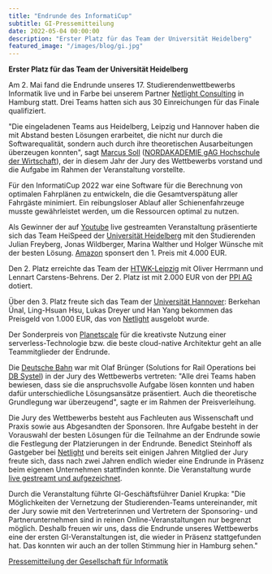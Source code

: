 ```yaml
---
title: "Endrunde des InformatiCup"
subtitle: GI-Pressemitteilung
date: 2022-05-04 00:00:00
description: "Erster Platz für das Team der Universität Heidelberg"
featured_image: "/images/blog/gi.jpg"
---
```


**Erster Platz für das Team der Universität Heidelberg**

Am 2. Mai fand die Endrunde unseres 17. Studierendenwettbewerbs Informatik live und in Farbe bei unserem Partner [Netlight Consulting](https://www.netlight.com/) in Hamburg statt. Drei Teams hatten sich aus 30 Einreichungen für das Finale qualifiziert.

"Die eingeladenen Teams aus Heidelberg, Leipzig und Hannover haben die mit Abstand besten Lösungen erarbeitet, die nicht nur durch die Softwarequalität, sondern auch durch ihre theoretischen Ausarbeitungen überzeugen konnten", sagt [Marcus Soll](https://msoll.de/) ([NORDAKADEMIE gAG Hochschule der Wirtschaft](https://www.nordakademie.de/)), der in diesem Jahr der Jury des Wettbewerbs vorstand und die Aufgabe im Rahmen der Veranstaltung vorstellte.

Für den InformatiCup 2022 war eine Software für die Berechnung von optimalen Fahrplänen zu entwickeln, die die Gesamtverspätung aller Fahrgäste minimiert. Ein reibungsloser Ablauf aller Schienenfahrzeuge musste gewährleistet werden, um die Ressourcen optimal zu nutzen.

Als Gewinner der auf [Youtube](https://www.youtube.com/watch?v=NQo3vsxye2c) live gestreamten Veranstaltung präsentierte sich das Team HeiSpeed der [Universität Heidelberg](http://uni-heidelberg.de/) mit den Studierenden Julian Freyberg, Jonas Wildberger, Marina Walther und Holger Wünsche mit der besten Lösung. [Amazon](https://amazon.jobs/) sponsert den 1. Preis mit 4.000 EUR.

Den 2. Platz erreichte das Team der [HTWK-Leipzig](https://www.htwk-leipzig.de/) mit Oliver Herrmann und Lennart Carstens-Behrens. Der 2. Platz ist mit 2.000 EUR von der [PPI AG](http://www.ppi.de/) dotiert.

Über den 3. Platz freute sich das Team der [Universität Hannover](https://www.uni-hannover.de/): Berkehan Ünal, Ling-Hsuan Hsu, Lukas Dreyer und Han Yang bekommen das Preisgeld von 1.000 EUR, das von [Netlight](https://www.netlight.com/) ausgelobt wurde.

Der Sonderpreis von [Planetscale](https://planetscale.com/) für die kreativste Nutzung einer serverless-Technologie bzw. die beste cloud-native Architektur geht an alle Teammitglieder der Endrunde.

Die [Deutsche Bahn](https://www.deutschebahn.com/) war mit Olaf Brünger (Solutions for Rail Operations bei [DB Systel](https://www.dbsystel.de/dbsystel)) in der Jury des Wettbewerbs vertreten: "Alle drei Teams haben bewiesen, dass sie die anspruchsvolle Aufgabe lösen konnten und haben dafür unterschiedliche Lösungsansätze präsentiert. Auch die theoretische Grundlegung war überzeugend", sagte er im Rahmen der Preisverleihung.

Die Jury des Wettbewerbs besteht aus Fachleuten aus Wissenschaft und Praxis sowie aus Abgesandten der Sponsoren. Ihre Aufgabe besteht in der Vorauswahl der besten Lösungen für die Teilnahme an der Endrunde sowie die Festlegung der Platzierungen in der Endrunde. Benedict Steinhoff als Gastgeber bei [Netlight](https://www.netlight.com/) und bereits seit einigen Jahren Mitglied der Jury freute sich, dass nach zwei Jahren endlich wieder eine Endrunde in Präsenz beim eigenen Unternehmen stattfinden konnte. Die Veranstaltung wurde [live gestreamt und aufgezeichnet](https://www.youtube.com/watch?v=NQo3vsxye2c).

Durch die Veranstaltung führte GI-Geschäftsführer Daniel Krupka: "Die Möglichkeiten der Vernetzung der Studierenden-Teams untereinander, mit der Jury sowie mit den Vertreterinnen und Vertretern der Sponsoring- und Partnerunternehmen sind in reinen Online-Veranstaltungen nur begrenzt möglich. Deshalb freuen wir uns, dass die Endrunde unseres Wettbewerbs eine der ersten GI-Veranstaltungen ist, die wieder in Präsenz stattgefunden hat. Das konnten wir auch an der tollen Stimmung hier in Hamburg sehen."

[Pressemitteilung der Gesellschaft für Informatik](https://gi.de/meldung/informaticup-2022-erster-platz-fuer-das-team-der-universitaet-heidelberg)
